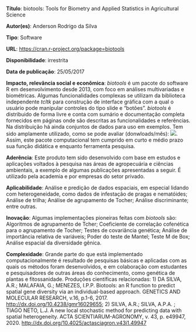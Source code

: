 **Título**: biotools: Tools for Biometry and Applied Statistics in Agricultural Science

**Autor(es)**: Anderson Rodrigo da Silva

**Tipo**: Software

**URL**: <https://cran.r-project.org/package=biotools>

**Disponibilidade**: irrestrita

**Data de publicação**: 25/05/2017

**Impacto, relevância social e econômica**: _biotools_ é um pacote do software R em desenvolvimento desde 2013, com foco em análises multivariadas e biométricas. Algumas funcionalidades complexas se utilizam da biblioteca independente _tcltk_ para construção de interface gráfica com a qual o usuário pode manipular controles do tipo slide e “botões”. _biotools_ é distribuido de forma livre e conta com sumário e documentação completa fornecidos em páginas onde são descritas as funcionalidades e referências. Na distribuição há ainda conjuntos de dados para uso em exemplos. Tem sido amplamente utilizado, como se pode avaliar (donwloads/mês): ![](https://cranlogs.r-pkg.org/badges/biotools). Assim, este pacote computacional tem cumprido em curto e médio prazo sua função didática e enquanto ferramenta pesquisa.

**Aderência**: Este produto tem sido desenvolvido com base em estudos e aplicações voltados à pesquisa nas áreas de agropecuária e ciências ambientais, a exemplo de algumas publicações apresentadas a seguir. É utilizado pela academia e por empresas do setor privado.

**Aplicabilidade**: Análise e predição de dados espaciais, em especial lidando com heterogeneidade, como dados de infestação de pragas e nematóides; Análise de trilha; Análise de agrupamento de Tocher; Análise discriminante; entre outras.

**Inovação**: Algumas implementações pioneiras feitas com _biotools_ são: Algoritmos de agrupamento de Tcher;  Coeficiente de correlação cofenética para o agrupamento de Tocher; Testes de covariância genética; Análise de importância relativa de variáveis; Poder do teste de Mantel; Teste M de Box; Análise espacial da diversidade gênica.

**Complexidade**: Grande parte do que está implementado computacionalmente é resultado de pesquisas básicas e aplicadas com as quais os métodos foram desenvolvidos, e em colaboração com estudantes e pesquisadores de outras áreas do conhecimento, como genética de plantas e fitossanidade. Produções científicas relacionadas: 1) DA SILVA, A.R.; MALAFAIA, G.; MENEZES, I.P.P. Biotools: an R function to predict spatial gene diversity via an individual-based approach. GENETICS AND MOLECULAR RESEARCH, v.16, p.1-6, 2017. <http://dx.doi.org/10.4238/gmr16029655>; 2) SILVA, A.R.; SILVA, A.P.A. ; TIAGO NETO, L.J. A new local stochastic method for predicting data with spatial heterogeneity. ACTA SCIENTIARUM-AGRONOMY, v. 43, p. e49947, 2020. <http://dx.doi.org/10.4025/actasciagron.v43i1.49947>

